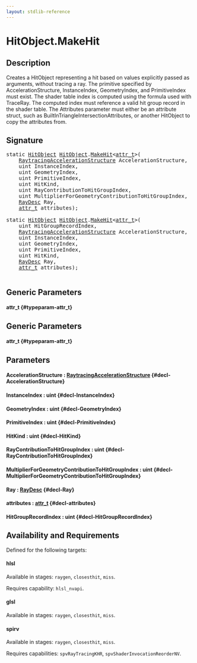 ```yaml
---
layout: stdlib-reference
---
```


# HitObject\.MakeHit

## Description

Creates a HitObject representing a hit based on values explicitly passed as arguments, without
tracing a ray. The primitive specified by AccelerationStructure, InstanceIndex, GeometryIndex,
and PrimitiveIndex must exist. The shader table index is computed using the formula used with
TraceRay. The computed index must reference a valid hit group record in the shader table. The
Attributes parameter must either be an attribute struct, such as
BuiltInTriangleIntersectionAttributes, or another HitObject to copy the attributes from.




## Signature 

<pre>
<span class='code_keyword'>static</span> <a href="/stdlib-reference/types/HitObject/index" class="code_type">HitObject</a> <a href="/stdlib-reference/types/HitObject/index" class="code_type">HitObject</a>.<a href="/stdlib-reference/types/HitObject/MakeHit">MakeHit</a>&lt;<a href="/stdlib-reference/types/HitObject/MakeHit#typeparam-attr_t" class="code_type">attr_t</a>&gt;(
    <a href="/stdlib-reference/types/RaytracingAccelerationStructure/index" class="code_type">RaytracingAccelerationStructure</a> <span class='code_param'>AccelerationStructure</span>,
    uint <span class='code_param'>InstanceIndex</span>,
    uint <span class='code_param'>GeometryIndex</span>,
    uint <span class='code_param'>PrimitiveIndex</span>,
    uint <span class='code_param'>HitKind</span>,
    uint <span class='code_param'>RayContributionToHitGroupIndex</span>,
    uint <span class='code_param'>MultiplierForGeometryContributionToHitGroupIndex</span>,
    <a href="/stdlib-reference/types/RayDesc/index" class="code_type">RayDesc</a> <span class='code_param'>Ray</span>,
    <a href="/stdlib-reference/types/HitObject/MakeHit#typeparam-attr_t" class="code_type">attr_t</a> <span class='code_param'>attributes</span>);

<span class='code_keyword'>static</span> <a href="/stdlib-reference/types/HitObject/index" class="code_type">HitObject</a> <a href="/stdlib-reference/types/HitObject/index" class="code_type">HitObject</a>.<a href="/stdlib-reference/types/HitObject/MakeHit">MakeHit</a>&lt;<a href="/stdlib-reference/types/HitObject/MakeHit#typeparam-attr_t" class="code_type">attr_t</a>&gt;(
    uint <span class='code_param'>HitGroupRecordIndex</span>,
    <a href="/stdlib-reference/types/RaytracingAccelerationStructure/index" class="code_type">RaytracingAccelerationStructure</a> <span class='code_param'>AccelerationStructure</span>,
    uint <span class='code_param'>InstanceIndex</span>,
    uint <span class='code_param'>GeometryIndex</span>,
    uint <span class='code_param'>PrimitiveIndex</span>,
    uint <span class='code_param'>HitKind</span>,
    <a href="/stdlib-reference/types/RayDesc/index" class="code_type">RayDesc</a> <span class='code_param'>Ray</span>,
    <a href="/stdlib-reference/types/HitObject/MakeHit#typeparam-attr_t" class="code_type">attr_t</a> <span class='code_param'>attributes</span>);

</pre>

## Generic Parameters

#### attr\_t {#typeparam-attr_t}

## Generic Parameters

#### attr\_t {#typeparam-attr_t}

## Parameters

#### AccelerationStructure  : [RaytracingAccelerationStructure](/stdlib-reference/types/RaytracingAccelerationStructure/index) {#decl-AccelerationStructure}
#### InstanceIndex  : uint {#decl-InstanceIndex}
#### GeometryIndex  : uint {#decl-GeometryIndex}
#### PrimitiveIndex  : uint {#decl-PrimitiveIndex}
#### HitKind  : uint {#decl-HitKind}
#### RayContributionToHitGroupIndex  : uint {#decl-RayContributionToHitGroupIndex}
#### MultiplierForGeometryContributionToHitGroupIndex  : uint {#decl-MultiplierForGeometryContributionToHitGroupIndex}
#### Ray  : [RayDesc](/stdlib-reference/types/RayDesc/index) {#decl-Ray}
#### attributes  : [attr\_t](/stdlib-reference/types/HitObject/MakeHit#typeparam-attr_t) {#decl-attributes}
#### HitGroupRecordIndex  : uint {#decl-HitGroupRecordIndex}

## Availability and Requirements

Defined for the following targets:

#### hlsl
Available in stages: `raygen`, `closesthit`, `miss`.

Requires capability: `hlsl_nvapi`.
#### glsl
Available in stages: `raygen`, `closesthit`, `miss`.

#### spirv
Available in stages: `raygen`, `closesthit`, `miss`.

Requires capabilities: `spvRayTracingKHR`, `spvShaderInvocationReorderNV`.


